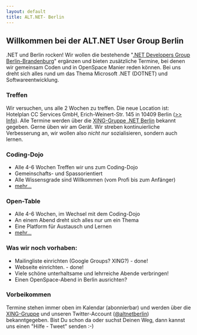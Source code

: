 ```yaml
---
layout: default
title: ALT.NET- Berlin
---
```


## Willkommen bei der ALT.NET User Group Berlin

.NET und Berlin rocken! Wir wollen die bestehende "[.NET Developers Group Berlin-Brandenburg](http://www.dotnet-berlinbrandenburg.de/)" ergänzen und bieten zusätzliche Termine, bei denen wir gemeinsam Coden und in OpenSpace Manier reden können. Bei uns dreht sich alles rund um das Thema Microsoft .NET (DOTNET) und Softwareentwicklung.

### Treffen
Wir versuchen, uns alle 2 Wochen zu treffen. Die neue Location ist: Hotelplan CC Services GmbH, Erich-Weinert-Str. 145 in 10409 Berlin ([>> Info](http://maps.google.de/maps/place?cid=124883696514474757&q=hotelplan+cc+services+gmbh&hl=de&dtab=0&sll=52.543805,13.440505&sspn=0.071946,0.071946&ie=UTF8&ll=52.583234,13.308392&spn=0,0&t=h&z=13)). Alle Termine werden über die [XING-Gruppe .NET Berlin](https://www.xing.com/net/netberlin/) bekannt gegeben. Gerne üben wir am Gerät. Wir streben kontinuierliche Verbesserung an, wir wollen also *nicht nur* sozialisieren, sondern auch lernen.

### Coding-Dojo
* Alle 4-6 Wochen Treffen wir uns zum Coding-Dojo
* Gemeinschafts- und Spassorientiert
* Alle Wissensgrade sind Willkommen (vom Profi bis zum Anfänger)
* [mehr...](Termine/coding-dojo)

### Open-Table
* Alle 4-6 Wochen, im Wechsel mit dem Coding-Dojo
* An einem Abend dreht sich alles nur um ein Thema
* Eine Platform für Austausch und Lernen
* [mehr...](Termine/opentable)

### Was wir noch vorhaben:
* Mailingliste einrichten (Google Groups? XING?) - done!
* Webseite einrichten. - done!
* Viele schöne unterhaltsame und lehrreiche Abende verbringen!
* Einen OpenSpace-Abend in Berlin ausrichten?

### Vorbeikommen
Termine stehen immer oben im Kalendar (abonnierbar) und werden über die [XING-Gruppe](https://www.xing.com/net/netberlin/) und unseren Twitter-Account ([@altnetberlin](https://twitter.com/altnetberlin)) bekanntgegeben. Bist Du schon da oder suchst Deinen Weg, dann kannst uns einen "Hilfe - Tweet" senden :-)
